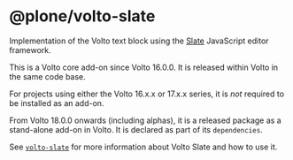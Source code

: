# @plone/volto-slate

Implementation of the Volto text block using the [Slate](https://www.slatejs.org/) JavaScript editor framework.

This is a Volto core add-on since Volto 16.0.0.
It is released within Volto in the same code base.

For projects using either the Volto 16.x.x or 17.x.x series, it is _not_ required to be installed as an add-on.

From Volto 18.0.0 onwards (including alphas), it is a released package as a stand-alone add-on in Volto.
It is declared as part of its `dependencies`.

See [`volto-slate`](https://6.docs.plone.org/volto/configuration/volto-slate/) for more information about Volto Slate and how to use it.
